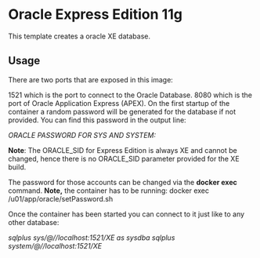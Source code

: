 # Oracle Express Edition 11g

This template creates a oracle XE database.

## Usage

There are two ports that are exposed in this image:

1521 which is the port to connect to the Oracle Database.
8080 which is the port of Oracle Application Express (APEX).
On the first startup of the container a random password will be generated for the database if not provided. You can find this password in the output line:

*ORACLE PASSWORD FOR SYS AND SYSTEM:*

**Note**: The ORACLE_SID for Express Edition is always XE and cannot be changed, hence there is no ORACLE_SID parameter provided for the XE build.

The password for those accounts can be changed via the **docker exec** command. 
**Note,** the container has to be running: docker exec /u01/app/oracle/setPassword.sh

Once the container has been started you can connect to it just like to any other database:

*sqlplus sys/<your password>@//localhost:1521/XE as sysdba*
*sqlplus system/<your password>@//localhost:1521/XE*
